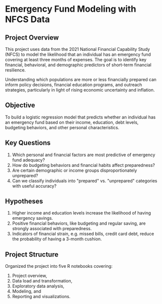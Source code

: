 # Emergency Fund Modeling with NFCS Data

## Project Overview

This project uses data from the 2021 National Financial Capability Study (NFCS) to model the likelihood that an individual has an emergency fund covering at least three months of expenses. The goal is to identify key financial, behavioral, and demographic predictors of short-term financial resilience.

Understanding which populations are more or less financially prepared can inform policy decisions, financial education programs, and outreach strategies, particularly in light of rising economic uncertainty and inflation.

## Objective

To build a logistic regression model that predicts whether an individual has an emergency fund based on their income, education, debt levels, budgeting behaviors, and other personal characteristics.

## Key Questions

1. Which personal and financial factors are most predictive of emergency fund adequacy?
2. How do budgeting behaviors and financial habits affect preparedness?
3. Are certain demographic or income groups disproportionately unprepared?
4. Can we classify individuals into "prepared" vs. "unprepared" categories with useful accuracy?

## Hypotheses

1. Higher income and education levels increase the likelihood of having emergency savings.
2. Positive financial behaviors, like budgeting and regular saving, are strongly associated with preparedness.
3. Indicators of financial strain, e.g. missed bills, credit card debt, reduce the probability of having a 3-month cushion.

## Project Structure

Organized the project into five R notebooks covering:

1. Project overview,
2. Data load and transformation,
3. Exploratory data analysis,
4. Modeling, and
5. Reporting and visualizations.
